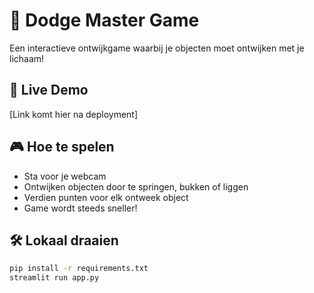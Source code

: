 # 🎯 Dodge Master Game

Een interactieve ontwijkgame waarbij je objecten moet ontwijken met je lichaam!

## 🚀 Live Demo
[Link komt hier na deployment]

## 🎮 Hoe te spelen
- Sta voor je webcam
- Ontwijken objecten door te springen, bukken of liggen
- Verdien punten voor elk ontweek object
- Game wordt steeds sneller!

## 🛠️ Lokaal draaien
```bash
pip install -r requirements.txt
streamlit run app.py
